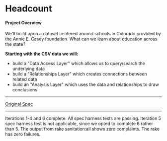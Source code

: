 # Headcount

#### Project Overview

We'll build upon a dataset centered around schools in Colorado provided by the Annie E. Casey foundation. What can we learn about education across the state?


**Starting with the CSV data we will:**
* build a "Data Access Layer" which allows us to query/search the underlying data
* build a "Relationships Layer" which creates connections between related data
* build an "Analysis Layer" which uses the data and relationships to draw conclusions

---
[Original Spec](https://github.com/turingschool/curriculum/blob/master/source/projects/headcount.markdown)

---

Iterations 1-4 and 6 complete. All spec harness tests are passing. Iteration 5 spec harness test is not applicable, since we opted to complete 6 rather than 5. The output from rake sanitation:all shows zero complaints. The rake has zero failures. 

